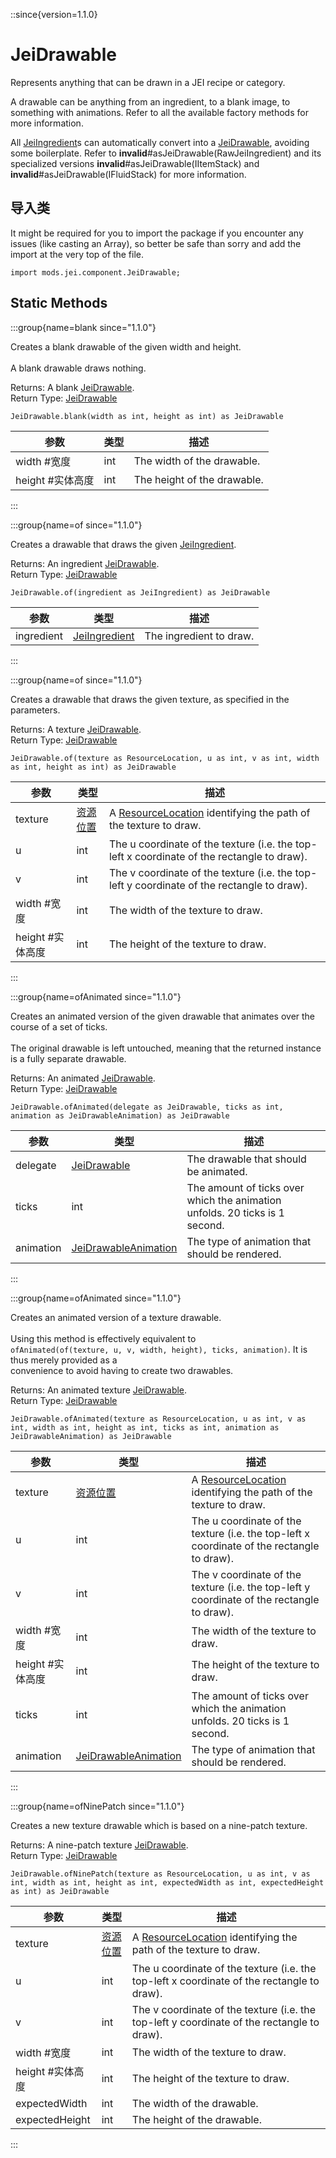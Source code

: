 ::since{version=1.1.0}
# JeiDrawable

Represents anything that can be drawn in a JEI recipe or category.

 A drawable can be anything from an ingredient, to a blank image, to something with animations. Refer to all the available factory methods for more information.

 All [JeiIngredient](/mods/JEITweaker/API/Component/JeiIngredient)s can automatically convert into a [JeiDrawable](/mods/JEITweaker/API/Component/JeiDrawable), avoiding some boilerplate. Refer to **invalid**#asJeiDrawable(RawJeiIngredient) and its specialized versions **invalid**#asJeiDrawable(IItemStack) and **invalid**#asJeiDrawable(IFluidStack) for more information.

## 导入类

It might be required for you to import the package if you encounter any issues (like casting an Array), so better be safe than sorry and add the import at the very top of the file.
```zenscript
import mods.jei.component.JeiDrawable;
```


## Static Methods

:::group{name=blank since="1.1.0"}

Creates a blank drawable of the given width and height. <br />  <br />  A blank drawable draws nothing.

Returns: A blank [JeiDrawable](/mods/JEITweaker/API/Component/JeiDrawable).  
Return Type: [JeiDrawable](/mods/JEITweaker/API/Component/JeiDrawable)

```zenscript
JeiDrawable.blank(width as int, height as int) as JeiDrawable
```

| 参数           | 类型  | 描述                          |
| ------------ | --- | --------------------------- |
| width #宽度    | int | The width of the drawable.  |
| height #实体高度 | int | The height of the drawable. |


:::

:::group{name=of since="1.1.0"}

Creates a drawable that draws the given [JeiIngredient](/mods/JEITweaker/API/Component/JeiIngredient).

Returns: An ingredient [JeiDrawable](/mods/JEITweaker/API/Component/JeiDrawable).  
Return Type: [JeiDrawable](/mods/JEITweaker/API/Component/JeiDrawable)

```zenscript
JeiDrawable.of(ingredient as JeiIngredient) as JeiDrawable
```

| 参数         | 类型                                                            | 描述                      |
| ---------- | ------------------------------------------------------------- | ----------------------- |
| ingredient | [JeiIngredient](/mods/JEITweaker/API/Component/JeiIngredient) | The ingredient to draw. |


:::

:::group{name=of since="1.1.0"}

Creates a drawable that draws the given texture, as specified in the parameters.

Returns: A texture [JeiDrawable](/mods/JEITweaker/API/Component/JeiDrawable).  
Return Type: [JeiDrawable](/mods/JEITweaker/API/Component/JeiDrawable)

```zenscript
JeiDrawable.of(texture as ResourceLocation, u as int, v as int, width as int, height as int) as JeiDrawable
```

| 参数           | 类型                                             | 描述                                                                                                        |
| ------------ | ---------------------------------------------- | --------------------------------------------------------------------------------------------------------- |
| texture      | [资源位置](/vanilla/api/resource/ResourceLocation) | A [ResourceLocation](/vanilla/api/resource/ResourceLocation) identifying the path of the texture to draw. |
| u            | int                                            | The u coordinate of the texture (i.e. the top-left x coordinate of the rectangle to draw).                |
| v            | int                                            | The v coordinate of the texture (i.e. the top-left y coordinate of the rectangle to draw).                |
| width #宽度    | int                                            | The width of the texture to draw.                                                                         |
| height #实体高度 | int                                            | The height of the texture to draw.                                                                        |


:::

:::group{name=ofAnimated since="1.1.0"}

Creates an animated version of the given drawable that animates over the course of a set of ticks. <br />  <br />  The original drawable is left untouched, meaning that the returned instance is a fully separate drawable.

Returns: An animated [JeiDrawable](/mods/JEITweaker/API/Component/JeiDrawable).  
Return Type: [JeiDrawable](/mods/JEITweaker/API/Component/JeiDrawable)

```zenscript
JeiDrawable.ofAnimated(delegate as JeiDrawable, ticks as int, animation as JeiDrawableAnimation) as JeiDrawable
```

| 参数        | 类型                                                                          | 描述                                                                          |
| --------- | --------------------------------------------------------------------------- | --------------------------------------------------------------------------- |
| delegate  | [JeiDrawable](/mods/JEITweaker/API/Component/JeiDrawable)                   | The drawable that should be animated.                                       |
| ticks     | int                                                                         | The amount of ticks over which the animation unfolds. 20 ticks is 1 second. |
| animation | [JeiDrawableAnimation](/mods/JEITweaker/API/Component/JeiDrawableAnimation) | The type of animation that should be rendered.                              |


:::

:::group{name=ofAnimated since="1.1.0"}

Creates an animated version of a texture drawable. <br />  <br />  Using this method is effectively equivalent to <br />  `ofAnimated(of(texture, u, v, width, height), ticks, animation)`. It is thus merely provided as a <br />  convenience to avoid having to create two drawables.

Returns: An animated texture [JeiDrawable](/mods/JEITweaker/API/Component/JeiDrawable).  
Return Type: [JeiDrawable](/mods/JEITweaker/API/Component/JeiDrawable)

```zenscript
JeiDrawable.ofAnimated(texture as ResourceLocation, u as int, v as int, width as int, height as int, ticks as int, animation as JeiDrawableAnimation) as JeiDrawable
```

| 参数           | 类型                                                                          | 描述                                                                                                        |
| ------------ | --------------------------------------------------------------------------- | --------------------------------------------------------------------------------------------------------- |
| texture      | [资源位置](/vanilla/api/resource/ResourceLocation)                              | A [ResourceLocation](/vanilla/api/resource/ResourceLocation) identifying the path of the texture to draw. |
| u            | int                                                                         | The u coordinate of the texture (i.e. the top-left x coordinate of the rectangle to draw).                |
| v            | int                                                                         | The v coordinate of the texture (i.e. the top-left y coordinate of the rectangle to draw).                |
| width #宽度    | int                                                                         | The width of the texture to draw.                                                                         |
| height #实体高度 | int                                                                         | The height of the texture to draw.                                                                        |
| ticks        | int                                                                         | The amount of ticks over which the animation unfolds. 20 ticks is 1 second.                               |
| animation    | [JeiDrawableAnimation](/mods/JEITweaker/API/Component/JeiDrawableAnimation) | The type of animation that should be rendered.                                                            |


:::

:::group{name=ofNinePatch since="1.1.0"}

Creates a new texture drawable which is based on a nine-patch texture.

Returns: A nine-patch texture [JeiDrawable](/mods/JEITweaker/API/Component/JeiDrawable).  
Return Type: [JeiDrawable](/mods/JEITweaker/API/Component/JeiDrawable)

```zenscript
JeiDrawable.ofNinePatch(texture as ResourceLocation, u as int, v as int, width as int, height as int, expectedWidth as int, expectedHeight as int) as JeiDrawable
```

| 参数             | 类型                                             | 描述                                                                                                        |
| -------------- | ---------------------------------------------- | --------------------------------------------------------------------------------------------------------- |
| texture        | [资源位置](/vanilla/api/resource/ResourceLocation) | A [ResourceLocation](/vanilla/api/resource/ResourceLocation) identifying the path of the texture to draw. |
| u              | int                                            | The u coordinate of the texture (i.e. the top-left x coordinate of the rectangle to draw).                |
| v              | int                                            | The v coordinate of the texture (i.e. the top-left y coordinate of the rectangle to draw).                |
| width #宽度      | int                                            | The width of the texture to draw.                                                                         |
| height #实体高度   | int                                            | The height of the texture to draw.                                                                        |
| expectedWidth  | int                                            | The width of the drawable.                                                                                |
| expectedHeight | int                                            | The height of the drawable.                                                                               |


:::


